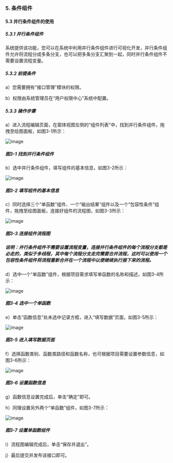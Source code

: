 ### 5. 条件组件

#### 5.3 并行条件组件的使用

##### 5.3.1 并行条件组件

系统提供该功能，您可以在系统中利用并行条件组件进行可视化开发，并行条件组件允许将流程分成多条分支，也可以把多条分支汇聚到一起，同时并行条件组件不需要设置流程变量。

##### 5.3.2 前提条件

a）您需要拥有“接口管理”模块的权限。

b）权限由系统管理员在“用户权限中心”系统中配置。

##### 5.3.3 操作步骤

a）进入流程编辑页面，在窗体视图左侧的“组件列表”中，找到并行条件组件，拖拽至绘图面板，如图3-1所示：

![image](https://user-images.githubusercontent.com/79617492/181214237-3f75aa04-3d70-41de-aa21-24cba8adc80b.png)

##### 图3-1 找到并行条件组件

b）选中并行条件组件，填写组件的基本信息，如图3-2所示：

![image](https://user-images.githubusercontent.com/79617492/181214269-14ef64e4-b25f-4ac3-8871-87c788a29be4.png)

##### 图3-2 填写组件的基本信息

c）同时选择三个“单函数”组件、一个“输出结果”组件以及一个“包容性条件”组件，拖拽至绘图面板，连接好组件的流程图，如图3-3所示：

![image](https://user-images.githubusercontent.com/79617492/181214300-a4717518-b7d4-4cfa-91a9-1add4d427c33.png)

##### 图3-3 连接组件流程图

##### 说明：并行条件组件不需要设置流程变量，连接并行条件组件的每个流程分支都是必走的，类似于多线程，其中每个流程分支走完需要合并流程，这时可以使用一个包容性条件组件将流程重新合并在一个流程中以便继续执行接下来的流程。

d）选中一个“单函数”组件，根据项目需求填写单函数的名称和描述，如图3-4所示：

![image](https://user-images.githubusercontent.com/79617492/181214329-94e73be9-b961-42ec-9a6e-daeef4ab8e90.png)

##### 图3-4 选中一个单函数

e）单击“函数信息”处未选中记录方框，进入“填写数据”页面，如图3-5所示：

![image](https://user-images.githubusercontent.com/79617492/181214359-4cb37fe4-e66d-4713-8fda-d23103c58e1a.png)

##### 图3-5 进入填写数据页面

f）选择函数类别、函数类路径和函数名称，也可根据项目需要设置参数信息，如图3-6所示：

![image](https://user-images.githubusercontent.com/79617492/181214397-69d9ba5d-4707-4af4-8136-ab20a19090c7.png)

##### 图3-6 设置函数信息

g）函数信息设置完成后，单击“确定”即可。

h）同理设置另外两个“单函数”组件，如图3-7所示：

![image](https://user-images.githubusercontent.com/79617492/181214425-9fd77492-5e58-4a73-b99e-daaa23276b27.png)

##### 图3-7 设置单函数组件

i）流程图编辑完成后，单击“保存并退出”。

j）最后提交并发布该接口即可。
